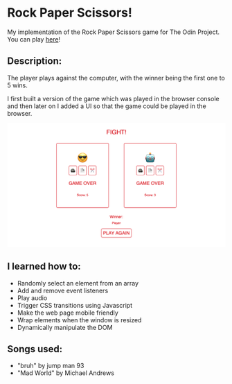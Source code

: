 # Rock Paper Scissors!

My implementation of the Rock Paper Scissors game for The Odin Project. You can play [here](https://jooo-lee.github.io/rock-paper-scissors/)!

## Description:

The player plays against the computer, with the winner being the first one to 5 wins.

I first built a version of the game which was played in the browser console and then later on I added a UI so that the game could be played in the browser.

![demo image](./demo-img.png)

## I learned how to:

* Randomly select an element from an array
* Add and remove event listeners 
* Play audio
* Trigger CSS transitions using Javascript
* Make the web page mobile friendly
* Wrap elements when the window is resized
* Dynamically manipulate the DOM

## Songs used:

* "bruh" by jump man 93
* "Mad World" by Michael Andrews
